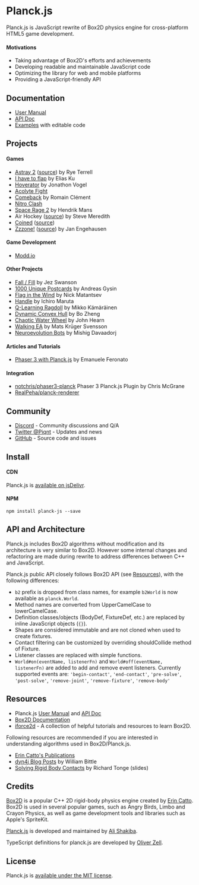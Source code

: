 # Planck.js

Planck.js is JavaScript rewrite of Box2D physics engine for cross-platform HTML5 game development.

#### Motivations

- Taking advantage of Box2D's efforts and achievements
- Developing readable and maintainable JavaScript code
- Optimizing the library for web and mobile platforms
- Providing a JavaScript-friendly API


## Documentation

- [User Manual](https://github.com/shakiba/planck.js/wiki/)
- [API Doc](./docs/api)
- [Examples](https://piqnt.com/planck.js/) with editable code

## Projects

#### Games
- [Astray 2](https://wwwtyro.github.io/astray-2/) ([source](https://github.com/wwwtyro/astray-2)) by Rye Terrell
- [I have to flap](https://ihavetoflap.web.app/) by Elias Ku
- [Hoverator](https://vgel.me/hoverator/) by Jonathon Vogel
- [Acolyte Fight](https://acolytefight.io/)
- [Comeback](http://romainclement.eu/Comeback/) by Romain Clément
- [Nitro Clash](http://nitroclash.io/)
- [Space Rage 2](https://space-rage-2-bad-prospects-dev.netlify.app/) by Hendrik Mans
- Air Hockey ([source](https://github.com/Steveeeie/webgl-air-hockey-server)) by Steve Meredith
- [Coined](https://coined--parameterized.repl.co/) ([source](https://repl.it/talk/challenge/Coined/13314))
- [Zzzone!](https://www.engehausen.de/jan/zzz.html) ([source](https://github.com/smurf667/zzzone)) by Jan Engehausen

#### Game Development
- [Modd.io](https://www.modd.io/)

#### Other Projects
 - [Fall / Fill](https://twitter.com/jezzamonn/status/1246212104593403905) by Jez Swanson
 - [1000 Unique Postcards](https://twitter.com/andreasgysin/status/956131218386509824) by Andreas Gysin
 - [Flag in the Wind](https://codepen.io/unframework/pen/OrOMBg) by Nick Matantsev
 - [Handle](https://twitter.com/marurur/status/1240141036606947329) by Ichiro Maruta
 - [Q-Learning Ragdoll](https://codepen.io/mikkokam/pen/EGEjYe) by Mikko Kämäräinen
 - [Dynamic Convex Hull](https://codepen.io/bozheng-stokes/pen/abormNX) by Bo Zheng
 - [Chaotic Water Wheel](https://john-hearn.info/articles/simulate-chaotic-water-wheel-with-planck) by John Hearn
 - [Walking EA](https://matsemann.github.io/walkingea/) by Mats Krüger Svensson
 - [Neuroevolution Bots](https://twitter.com/mishig25/status/1077672181503590400) by Mishig Davaadorj

#### Articles and Tutorials
 - [Phaser 3 with Planck.js](https://www.emanueleferonato.com/2019/10/12/use-box2d-physics-in-your-phaser-3-projects-with-planck-js-javascript-physics-engine/) by Emanuele Feronato

#### Integration
 - [notchris/phaser3-planck](https://github.com/notchris/phaser3-planck) Phaser 3 Planck.js Plugin by Chris McGrane
 - [RealPeha/planck-renderer](https://github.com/RealPeha/planck-renderer)


## Community

- [Discord](https://discord.gg/znjh6J7) - Community discussions and Q/A
- [Twitter @Piqnt](https://twitter.com/piqnt) - Updates and news
- [GitHub](https://github.com/shakiba/planck.js/) - Source code and issues

## Install

#### CDN

Planck.js is [available on jsDelivr](https://www.jsdelivr.com/package/npm/planck-js).


#### NPM

    npm install planck-js --save


## API and Architecture

Planck.js includes Box2D algorithms without modification and its architecture is very similar to Box2D.
However some internal changes and refactoring are made during rewrite to address differences between C++ and JavaScript.

Planck.js public API closely follows Box2D API (see [Resources](##resources-and-references)), with the following differences:

- `b2` prefix is dropped from class names, for example `b2World` is now available as `planck.World`.
- Method names are converted from UpperCamelCase to lowerCamelCase.
- Definition classes/objects (BodyDef, FixtureDef, etc.) are replaced by inline JavaScript objects (`{}`).
- Shapes are considered immutable and are not cloned when used to create fixtures.
- Contact filtering can be customized by overriding shouldCollide method of Fixture.
- Listener classes are replaced with simple functions.
- `World#on(eventName, listenerFn)` and `World#off(eventName, listenerFn)` are added to add and remove event listeners. Currently supported events are:
`'begin-contact'`, `'end-contact'`, `'pre-solve'`, `'post-solve'`, `'remove-joint'`, `'remove-fixture'`, `'remove-body'`

## Resources
- Planck.js [User Manual](https://github.com/shakiba/planck.js/wiki/) and [API Doc](./docs/api)
- [Box2D Documentation](http://box2d.org/documentation/)
- [iforce2d](https://www.iforce2d.net/b2dtut/) - A collection of helpful tutorials and resources to learn Box2D.

Following resources are recommended if you are interested in understanding algorithms used in Box2D/Planck.js.

- [Erin Catto's Publications](https://box2d.org/publications/)
- [dyn4j Blog Posts](http://www.dyn4j.org/category/gamedev/) by William Bittle
- [Solving Rigid Body Contacts](http://www.richardtonge.com/presentations/Tonge-2012-GDC-solvingRigidBodyContacts.pdf) by Richard Tonge (slides)

## Credits

[Box2D](https://github.com/erincatto/box2d) is a popular C++ 2D rigid-body physics engine created by [Erin Catto](https://twitter.com/erin_catto). Box2D is used in several popular games, such as Angry Birds, Limbo and Crayon Physics, as well as game development tools and libraries such as Apple's SpriteKit.

[Planck.js](https://github.com/shakiba/planck.js) is developed and maintained by [Ali Shakiba](https://github.com/shakiba/).

TypeScript definitions for planck.js are developed by [Oliver Zell](https://github.com/zOadT).


## License

Planck.js is [available under the MIT license](./LICENSE.txt).
